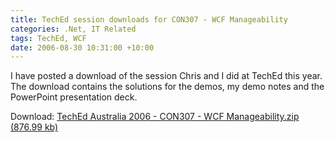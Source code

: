 ```yaml
---
title: TechEd session downloads for CON307 - WCF Manageability
categories: .Net, IT Related
tags: TechEd, WCF
date: 2006-08-30 10:31:00 +10:00
---
```


 I have posted a download of the session Chris and I did at TechEd this year. The download contains the solutions for the demos, my demo notes and the PowerPoint presentation deck. 

 Download: [TechEd Australia 2006 - CON307 - WCF Manageability.zip (876.99 kb)][0]

[0]: /files/2008/9/TechEd%20Australia%202006%20-%20CON307%20-%20WCF%20Manageability.zip
